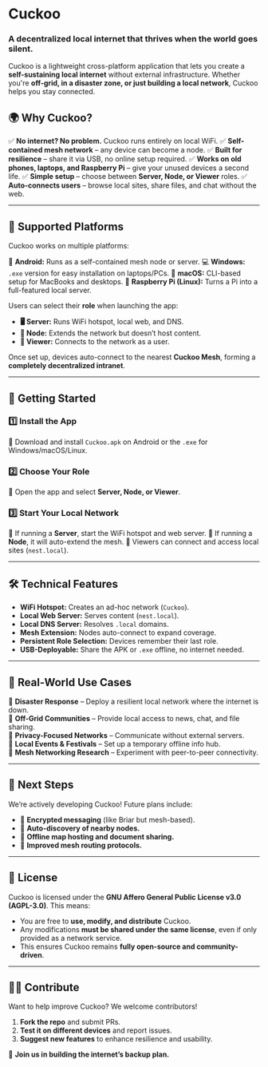 # Cuckoo

### **A decentralized local internet that thrives when the world goes silent.**

Cuckoo is a lightweight cross-platform application that lets you create a **self-sustaining local internet** without external infrastructure. Whether you're **off-grid, in a disaster zone, or just building a local network**, Cuckoo helps you stay connected.

## 🌍 **Why Cuckoo?**
✅ **No internet? No problem.** Cuckoo runs entirely on local WiFi.
✅ **Self-contained mesh network** – any device can become a node.
✅ **Built for resilience** – share it via USB, no online setup required.
✅ **Works on old phones, laptops, and Raspberry Pi** – give your unused devices a second life.
✅ **Simple setup** – choose between **Server, Node, or Viewer** roles.
✅ **Auto-connects users** – browse local sites, share files, and chat without the web.

---
## 🔧 **Supported Platforms**
Cuckoo works on multiple platforms:

📱 **Android:** Runs as a self-contained mesh node or server.
💻 **Windows:** `.exe` version for easy installation on laptops/PCs.
🍏 **macOS:** CLI-based setup for MacBooks and desktops.
🐧 **Raspberry Pi (Linux):** Turns a Pi into a full-featured local server.

Users can select their **role** when launching the app:
- **🖥️ Server:** Runs WiFi hotspot, local web, and DNS.
- **📡 Node:** Extends the network but doesn’t host content.
- **📱 Viewer:** Connects to the network as a user.

Once set up, devices auto-connect to the nearest **Cuckoo Mesh**, forming a **completely decentralized intranet**.

---
## 📲 **Getting Started**
### **1️⃣ Install the App**
🔹 Download and install `Cuckoo.apk` on Android or the `.exe` for Windows/macOS/Linux.

### **2️⃣ Choose Your Role**
🔹 Open the app and select **Server, Node, or Viewer**.

### **3️⃣ Start Your Local Network**
🔹 If running a **Server**, start the WiFi hotspot and web server.
🔹 If running a **Node**, it will auto-extend the mesh.
🔹 Viewers can connect and access local sites (`nest.local`).

---
## 🛠️ **Technical Features**
- **WiFi Hotspot:** Creates an ad-hoc network (`Cuckoo`).
- **Local Web Server:** Serves content (`nest.local`).
- **Local DNS Server:** Resolves `.local` domains.
- **Mesh Extension:** Nodes auto-connect to expand coverage.
- **Persistent Role Selection:** Devices remember their last role.
- **USB-Deployable:** Share the APK or `.exe` offline, no internet needed.

---
## 📡 **Real-World Use Cases**
🔸 **Disaster Response** – Deploy a resilient local network where the internet is down.  
🔸 **Off-Grid Communities** – Provide local access to news, chat, and file sharing.  
🔸 **Privacy-Focused Networks** – Communicate without external servers.  
🔸 **Local Events & Festivals** – Set up a temporary offline info hub.  
🔸 **Mesh Networking Research** – Experiment with peer-to-peer connectivity.  

---
## 🚀 **Next Steps**
We’re actively developing Cuckoo! Future plans include:
- 🔹 **Encrypted messaging** (like Briar but mesh-based).
- 🔹 **Auto-discovery of nearby nodes.**
- 🔹 **Offline map hosting and document sharing.**
- 🔹 **Improved mesh routing protocols.**

---
## 📜 **License**
Cuckoo is licensed under the **GNU Affero General Public License v3.0 (AGPL-3.0)**. This means:
- You are free to **use, modify, and distribute** Cuckoo.
- Any modifications **must be shared under the same license**, even if only provided as a network service.
- This ensures Cuckoo remains **fully open-source and community-driven**.

---
## 👨‍💻 **Contribute**
Want to help improve Cuckoo? We welcome contributors!

1. **Fork the repo** and submit PRs.
2. **Test it on different devices** and report issues.
3. **Suggest new features** to enhance resilience and usability.

🚀 **Join us in building the internet’s backup plan.**
